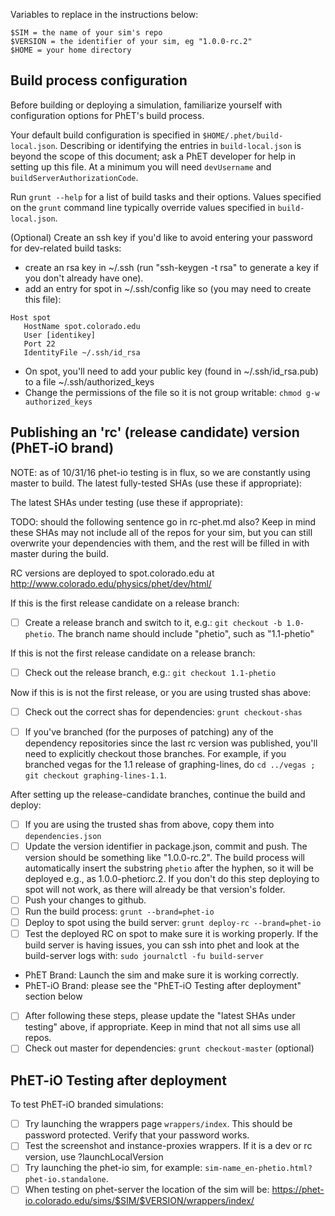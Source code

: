 Variables to replace in the instructions below:

```
$SIM = the name of your sim's repo
$VERSION = the identifier of your sim, eg "1.0.0-rc.2"
$HOME = your home directory
```


## Build process configuration

Before building or deploying a simulation, familiarize yourself with configuration options for PhET's build process.

Your default build configuration is specified in `$HOME/.phet/build-local.json`. Describing or identifying the entries in `build-local.json` is beyond the scope of this document; ask a PhET developer for help in setting up this file. At a minimum you will need `devUsername` and `buildServerAuthorizationCode`.

Run `grunt --help` for a list of build tasks and their options. Values specified on the `grunt` command line typically override values specified in `build-local.json`.

(Optional) Create an ssh key if you'd like to avoid entering your password for dev-related build tasks:

- create an rsa key in ~/.ssh (run "ssh-keygen -t rsa" to generate a key if you don't already have one).
- add an entry for spot in ~/.ssh/config like so (you may need to create this file):

```
Host spot
   HostName spot.colorado.edu
   User [identikey]
   Port 22
   IdentityFile ~/.ssh/id_rsa
```
- On spot, you'll need to add your public key (found in ~/.ssh/id_rsa.pub) to a file ~/.ssh/authorized_keys
- Change the permissions of the file so it is not group writable: `chmod g-w authorized_keys`

## Publishing an 'rc' (release candidate) version (PhET-iO brand)

NOTE: as of 10/31/16 phet-io testing is in flux, so we are constantly using master to build.
The latest fully-tested SHAs (use these if appropriate): 

The latest SHAs under testing (use these if appropriate): 

TODO: should the following sentence go in rc-phet.md also?
Keep in mind these SHAs may not include all of the repos for your sim, 
but you can still overwrite your dependencies with them, and the rest will be filled in with master during the build.

RC versions are deployed to spot.colorado.edu at http://www.colorado.edu/physics/phet/dev/html/

If this is the first release candidate on a release branch:

- [ ] Create a release branch and switch to it, e.g.: `git checkout -b 1.0-phetio`. The branch name should include "phetio", such as "1.1-phetio"

If this is not the first release candidate on a release branch:

- [ ] Check out the release branch, e.g.: `git checkout 1.1-phetio`

Now if this is is not the first release, or you are using trusted shas above:

- [ ] Check out the correct shas for dependencies: `grunt checkout-shas`

- [ ] If you've branched (for the purposes of patching) any of the dependency repositories since the last rc version was
published, you'll need to explicitly checkout those branches. For example, if you branched vegas for the 1.1 release of
graphing-lines, do `cd ../vegas ; git checkout graphing-lines-1.1`.

After setting up the release-candidate branches, continue the build and deploy:


- [ ] If you are using the trusted shas from above, copy them into `dependencies.json`
- [ ] Update the version identifier in package.json, commit and push. The version should be something like "1.0.0-rc.2".
The build process will automatically insert the substring `phetio` after the hyphen, so it will be deployed e.g., as 1.0.0-phetiorc.2. 
If you don't do this step deploying to spot will not work, as there will already be that version's folder.
- [ ] Push your changes to github.
- [ ] Run the build process: `grunt --brand=phet-io`
- [ ] Deploy to spot using the build server: `grunt deploy-rc --brand=phet-io`
- [ ] Test the deployed RC on spot to make sure it is working properly. If the build server is having issues,
you can ssh into phet and look at the build-server logs with: `sudo journalctl -fu build-server`
 * PhET Brand: Launch the sim and make sure it is working correctly.
 * PhET-iO Brand: please see the "PhET-iO Testing after deployment" section below
- [ ] After following these steps, please update the "latest SHAs under testing" above, if appropriate.  Keep in mind
that not all sims use all repos.
- [ ] Check out master for dependencies: `grunt checkout-master` (optional)

## PhET-iO Testing after deployment

To test PhET-iO branded simulations:
- [ ] Try launching the wrappers page `wrappers/index`.  This should be password protected.  Verify that your password works.
- [ ] Test the screenshot and instance-proxies wrappers.  If it is a dev or rc version, use ?launchLocalVersion
- [ ] Try launching the phet-io sim, for example: `sim-name_en-phetio.html?phet-io.standalone`.
- [ ] When testing on phet-server the location of the sim will be: https://phet-io.colorado.edu/sims/$SIM/$VERSION/wrappers/index/
